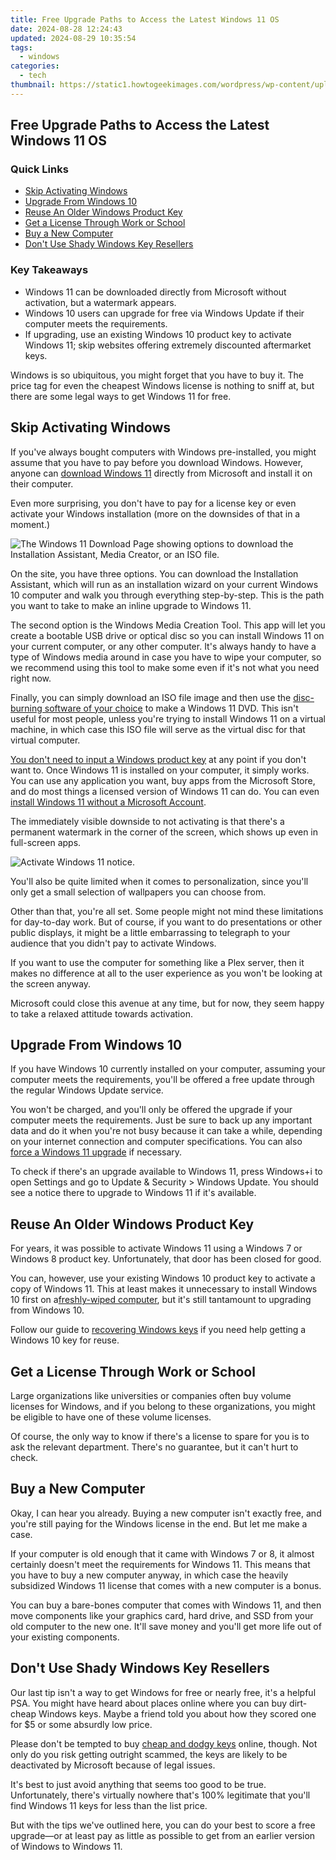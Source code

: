 ```yaml
---
title: Free Upgrade Paths to Access the Latest Windows 11 OS
date: 2024-08-28 12:24:43
updated: 2024-08-29 10:35:54
tags:
  - windows
categories:
  - tech
thumbnail: https://static1.howtogeekimages.com/wordpress/wp-content/uploads/2023/12/52679424740_0fce47316a_o-7.jpg
---
```


## Free Upgrade Paths to Access the Latest Windows 11 OS

### Quick Links

* [Skip Activating Windows](https://tech-hub.techidaily.com/how-effective-is-chatgpt-in-regulating-and-controlling-your-residential-iot/)
* [Upgrade From Windows 10](https://fox-helps.techidaily.com/2024-approved-the-mvps-of-frugal-filmmaking-tech/)
* [Reuse An Older Windows Product Key](https://win-amazing.techidaily.com/keep-your-pointing-devices-current-hid-compliant-mouse-driver-update-tips/)
* [Get a License Through Work or School](https://review-topics.techidaily.com/in-2024-complete-tutorial-to-use-vpna-to-fake-gps-location-on-vivo-y02t-drfone-by-drfone-virtual-android/)
* [Buy a New Computer](https://phone-solutions.techidaily.com/complete-guide-for-recovering-music-files-on-realme-gt-neo-5-se-by-fonelab-android-recover-music/)
* [Don't Use Shady Windows Key Resellers](https://review-topics.techidaily.com/in-2024-dose-life360-notify-me-when-someone-checks-my-location-on-itel-p40plus-drfone-by-drfone-virtual-android/)

### Key Takeaways

* Windows 11 can be downloaded directly from Microsoft without activation, but a watermark appears.
* Windows 10 users can upgrade for free via Windows Update if their computer meets the requirements.
* If upgrading, use an existing Windows 10 product key to activate Windows 11; skip websites offering extremely discounted aftermarket keys.

 Windows is so ubiquitous, you might forget that you have to buy it. The price tag for even the cheapest Windows license is nothing to sniff at, but there are some legal ways to get Windows 11 for free.

##  Skip Activating Windows

 If you've always bought computers with Windows pre-installed, you might assume that you have to pay before you download Windows. However, anyone can [download Windows 11](https://www.microsoft.com/software-download/windows11) directly from Microsoft and install it on their computer.

 Even more surprising, you don't have to pay for a license key or even activate your Windows installation (more on the downsides of that in a moment.)

![The Windows 11 Download Page showing options to download the Installation Assistant, Media Creator, or an ISO file.](https://static1.howtogeekimages.com/wordpress/wp-content/uploads/2024/01/screenshot-2024-01-25-at-17-34-08.png) 

 On the site, you have three options. You can download the Installation Assistant, which will run as an installation wizard on your current Windows 10 computer and walk you through everything step-by-step. This is the path you want to take to make an inline upgrade to Windows 11.

 The second option is the Windows Media Creation Tool. This app will let you create a bootable USB drive or optical disc so you can install Windows 11 on your current computer, or any other computer. It's always handy to have a type of Windows media around in case you have to wipe your computer, so we recommend using this tool to make some even if it's not what you need right now.

 Finally, you can simply download an ISO file image and then use the [disc-burning software of your choice](https://mondly-stories.techidaily.com/cerebral-advantages-of-multilingualism/) to make a Windows 11 DVD. This isn't useful for most people, unless you're trying to install Windows 11 on a virtual machine, in which case this ISO file will serve as the virtual disc for that virtual computer.

[You don't need to input a Windows product key](https://visual-screen-recording.techidaily.com/2024-approved-choose-wisely-the-ultimate-list-of-mac-gif-tools/) at any point if you don't want to. Once Windows 11 is installed on your computer, it simply works. You can use any application you want, buy apps from the Microsoft Store, and do most things a licensed version of Windows 11 can do. You can even [install Windows 11 without a Microsoft Account](https://fox-friendly.techidaily.com/updated-asus-mg28uq-elevating-your-visual-experience-to-new-heights-for-2024/).

 The immediately visible downside to not activating is that there's a permanent watermark in the corner of the screen, which shows up even in full-screen apps.

![Activate Windows 11 notice.](https://static1.howtogeekimages.com/wordpress/wp-content/uploads/2022/08/parallels_desktop_activate_windows.png) 

 You'll also be quite limited when it comes to personalization, since you'll only get a small selection of wallpapers you can choose from.

 Other than that, you're all set. Some people might not mind these limitations for day-to-day work. But of course, if you want to do presentations or other public displays, it might be a little embarrassing to telegraph to your audience that you didn't pay to activate Windows.

 If you want to use the computer for something like a Plex server, then it makes no difference at all to the user experience as you won't be looking at the screen anyway.

 Microsoft could close this avenue at any time, but for now, they seem happy to take a relaxed attitude towards activation.

##  Upgrade From Windows 10

 If you have Windows 10 currently installed on your computer, assuming your computer meets the requirements, you'll be offered a free update through the regular Windows Update service.

 You won't be charged, and you'll only be offered the upgrade if your computer meets the requirements. Just be sure to back up any important data and do it when you're not busy because it can take a while, depending on your internet connection and computer specifications. You can also [force a Windows 11 upgrade](https://common-error.techidaily.com/guide-solving-the-problem-of-dysfunctional-usb-mouse-and-keyboard-under-windows-vistawindows-7/) if necessary.

 To check if there's an upgrade available to Windows 11, press Windows+i to open Settings and go to Update & Security > Windows Update. You should see a notice there to upgrade to Windows 11 if it's available.

##  Reuse An Older Windows Product Key

 For years, it was possible to activate Windows 11 using a Windows 7 or Windows 8 product key. Unfortunately, that door has been closed for good.

 You can, however, use your existing Windows 10 product key to activate a copy of Windows 11\. This at least makes it unnecessary to install Windows 10 first on a[freshly-wiped computer](https://instagram-video-files.techidaily.com/new-2024-approved-celebrating-the-premier-25-ones-to-watch-on-insta/), but it's still tantamount to upgrading from Windows 10.

 Follow our guide to [recovering Windows keys](https://location-fake.techidaily.com/5-best-route-generator-apps-you-should-try-on-apple-iphone-15-pro-max-drfone-by-drfone-virtual-ios/) if you need help getting a Windows 10 key for reuse.

##  Get a License Through Work or School

 Large organizations like universities or companies often buy volume licenses for Windows, and if you belong to these organizations, you might be eligible to have one of these volume licenses.

 Of course, the only way to know if there's a license to spare for you is to ask the relevant department. There's no guarantee, but it can't hurt to check.

##  Buy a New Computer

 Okay, I can hear you already. Buying a new computer isn't exactly free, and you're still paying for the Windows license in the end. But let me make a case.

 If your computer is old enough that it came with Windows 7 or 8, it almost certainly doesn't meet the requirements for Windows 11\. This means that you have to buy a new computer anyway, in which case the heavily subsidized Windows 11 license that comes with a new computer is a bonus.

 You can buy a bare-bones computer that comes with Windows 11, and then move components like your graphics card, hard drive, and SSD from your old computer to the new one. It'll save money and you'll get more life out of your existing components.

##  Don't Use Shady Windows Key Resellers

 Our last tip isn't a way to get Windows for free or nearly free, it's a helpful PSA. You might have heard about places online where you can buy dirt-cheap Windows keys. Maybe a friend told you about how they scored one for $5 or some absurdly low price.

 Please don't be tempted to buy [cheap and dodgy keys](https://android-transfer.techidaily.com/how-to-transfer-data-from-lava-blaze-pro-5g-to-other-android-devices-drfone-by-drfone-transfer-from-android-transfer-from-android/) online, though. Not only do you risk getting outright scammed, the keys are likely to be deactivated by Microsoft because of legal issues.

 It's best to just avoid anything that seems too good to be true. Unfortunately, there's virtually nowhere that's 100% legitimate that you'll find Windows 11 keys for less than the list price.

 But with the tips we've outlined here, you can do your best to score a free upgrade—or at least pay as little as possible to get from an earlier version of Windows to Windows 11.

<ins class="adsbygoogle"
     style="display:block"
     data-ad-format="autorelaxed"
     data-ad-client="ca-pub-7571918770474297"
     data-ad-slot="1223367746"></ins>



<ins class="adsbygoogle"
     style="display:block"
     data-ad-client="ca-pub-7571918770474297"
     data-ad-slot="8358498916"
     data-ad-format="auto"
     data-full-width-responsive="true"></ins>
